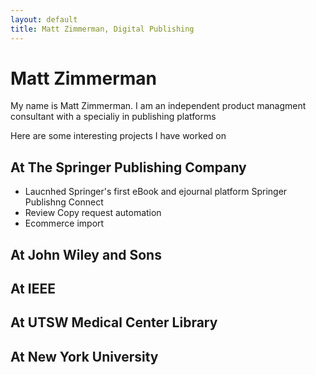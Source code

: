 ```yaml
---
layout: default
title: Matt Zimmerman, Digital Publishing
---
```

# Matt Zimmerman

My name is Matt Zimmerman. I am an independent product managment consultant with a specialiy in publishing platforms

Here are some interesting projects I have worked on
## At The Springer Publishing Company

* Laucnhed Springer's first eBook and ejournal platform Springer Publishng Connect
* Review Copy request automation
* Ecommerce import

## At John Wiley and Sons
## At IEEE
## At UTSW Medical Center Library
## At New York University
